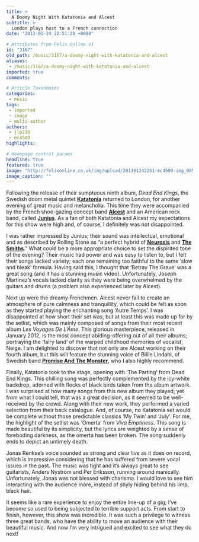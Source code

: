 ```yaml
---
title: >
  A Doomy Night With Katatonia and Alcest
subtitle: >
  London plays host to a French connection
date: "2013-01-24 22:51:20 +0000"

# Attributes from Felix Online V1
id: "3167"
old_path: /music/3167/a-doomy-night-with-katatonia-and-alcest
aliases:
 - /music/3167/a-doomy-night-with-katatonia-and-alcest
imported: true
comments:

# Article Taxonomies
categories:
 - music
tags:
 - imported
 - image
 - multi-author
authors:
 - jlp210
 - mc4509
highlights:

# Homepage control params
headline: true
featured: true
image: "http://felixonline.co.uk/img/upload/201301242251-mc4509-img_0850.jpg"
image_caption: ""
---
```


Following the release of their sumptuous ninth album, _Dead End Kings_, the Swedish doom metal quintet [__Katatonia__](http://katatonia.com/) returned to London, for another evening of great music and melancholia. This time they were accompanied by the French shoe-gazing concept band [__Alcest__](http://www.alcest-music.com/) and an American rock band, called [__Junius__](http://juniusmusic.com/). As a fan of both Katatonia and Alcest my expectations for this show were high and, of course, I definitely was not disappointed.

I was rather impressed by Junius; their sound was intellectual, emotional and as described by Rolling Stone as “a perfect hybrid of [__Neurosis__](http://www.neurosis.com/) and [__The Smiths__](http://www.youtube.com/watch?v=kGnjrTkv1gs).” What could be a more appropriate choice to set the dispirited tone of the evening? Their music had power and was easy to listen to, but I felt their songs lacked variety; each one remaining too faithful to the same ‘slow and bleak’ formula. Having said this, I thought that ‘Betray The Grave’ was a great song (and it has a stunning music video). Unfortunately, Joseph Martinez’s vocals lacked clarity as they were being overwhelmed by the guitars and drums (a problem also experienced later by Alcest).

Next up were the dreamy Frenchmen. Alcest never fail to create an atmosphere of pure calmness and tranquillity, which could be felt as soon as they started playing the enchanting song ‘Autre Temps’. I was disappointed at how short their set was, but at least this was made up for by the setlist, which was mainly composed of songs from their most recent album _Les Voyages De L’Âme_. This glorious masterpiece, released in January 2012, is the most concept abiding-offering out of all their albums; portraying the ‘fairy land’ of the warped childhood memories of vocalist, Neige. I am delighted to discover that not only are Alcest working on their fourth album, but this will feature the stunning voice of Billie Lindahl, of Swedish band [__Promise And The Monster__](http://www.myspace.com/promiseandthemonster), who I also highly recommend.

Finally, Katatonia took to the stage, opening with ‘The Parting’ from Dead End Kings. This chilling song was perfectly complemented by the icy-white backdrop, adorned with flocks of black birds taken from the album artwork. I was surprised at how many songs from this new album they played, yet from what I could tell, that was a great decision, as it seemed to be well-received by the crowd. Along with their new work, they performed a varied selection from their back catalogue. And, of course, no Katatonia set would be complete without those predictable classics ‘My Twin’ and ‘July’. For me, the highlight of the setlist was ‘Omerta’ from _Viva Emptiness_. This song is made beautiful by its simplicity, but the lyrics are weighted by a sense of foreboding darkness, as the omerta has been broken. The song suddenly ends to depict an untimely death.

Jonas Renkse’s voice sounded as strong and clear live as it does on record, which is impressive considering that he has suffered from severe vocal issues in the past. The music was tight and it’s always great to see guitarists, Anders Nyström and Per Eriksson, running around manically. Unfortunately, Jonas was not blessed with charisma. I would love to see him interacting with the audience more, instead of shyly hiding behind his limp, black hair.

It seems like a rare experience to enjoy the entire line-up of a gig; I’ve become so used to being subjected to terrible support acts. From start to finish, however, this show was incredible. It was such a privilege to witness three great bands, who have the ability to move an audience with their beautiful music. And now I’m very intrigued and excited to see what they do next!
